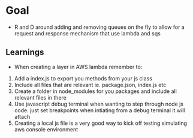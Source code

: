 # Goal 
- R and D around adding and removing queues on the fly to allow for a request and response mechanism that use lambda and sqs


## Learnings

- When creating a layer in AWS lambda remember to:
1) Add a index.js to export you methods from your js class
2) Include all files that are relevant ie. package.json, index.js etc
3) Create a folder in node_modules for you packages and include all relevant files in there
4) Use javascript debug terminal when wanting to step through node js code. just set breakpoints when intiating from a debug terminal it will attach
5) Creating a local js file is a very good way to kick off testing simulating aws console environment